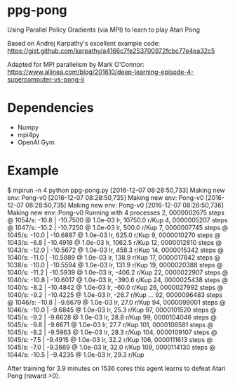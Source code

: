 # ppg-pong
Using Parallel Policy Gradients (via MPI) to learn to play Atari Pong

Based on Andrej Karpathy's excellent example code: 
    https://gist.github.com/karpathy/a4166c7fe253700972fcbc77e4ea32c5

Adapted for MPI parallelism by Mark O'Connor:
    https://www.allinea.com/blog/201610/deep-learning-episode-4-supercomputer-vs-pong-ii

# Dependencies

- Numpy
- mpi4py
- OpenAI Gym

# Example

   $ mpirun -n 4 python ppg-pong.py
   [2016-12-07 08:28:50,733] Making new env: Pong-v0
   [2016-12-07 08:28:50,735] Making new env: Pong-v0
   [2016-12-07 08:28:50,735] Making new env: Pong-v0
   [2016-12-07 08:28:50,736] Making new env: Pong-v0
   Running with 4 processes
     2, 0000002675 steps @   1054/s: -10.8 | -10.7500 @ 1.0e-03 lr, 10750.0 r/Kup
     4, 0000005207 steps @   1047/s: -10.2 | -10.7250 @ 1.0e-03 lr,   500.0 r/Kup
     7, 0000007745 steps @   1045/s: -10.0 | -10.6887 @ 1.0e-03 lr,   625.0 r/Kup
     9, 0000010270 steps @   1043/s:  -6.8 | -10.4918 @ 1.0e-03 lr,  1062.5 r/Kup
    12, 0000012810 steps @   1043/s: -12.0 | -10.5672 @ 1.0e-03 lr,   458.3 r/Kup
    14, 0000015342 steps @   1040/s: -11.0 | -10.5889 @ 1.0e-03 lr,   138.9 r/Kup
    17, 0000017842 steps @   1038/s: -10.0 | -10.5594 @ 1.0e-03 lr,   131.9 r/Kup
    19, 0000020388 steps @   1040/s: -11.2 | -10.5939 @ 1.0e-03 lr,  -406.2 r/Kup
    22, 0000022907 steps @   1040/s: -10.8 | -10.6017 @ 1.0e-03 lr,  -390.6 r/Kup
    24, 0000025438 steps @   1040/s:  -8.2 | -10.4842 @ 1.0e-03 lr,   -60.0 r/Kup
    26, 0000027992 steps @   1040/s:  -9.2 | -10.4225 @ 1.0e-03 lr,   -26.7 r/Kup
    ...
    92, 0000096483 steps @   1046/s: -10.8 |  -9.6679 @ 1.0e-03 lr,    27.0 r/Kup
    94, 0000099001 steps @   1046/s: -10.0 |  -9.6845 @ 1.0e-03 lr,    25.3 r/Kup
    97, 0000101520 steps @   1045/s:  -9.2 |  -9.6628 @ 1.0e-03 lr,    28.8 r/Kup
    99, 0000104046 steps @   1045/s:  -9.8 |  -9.6671 @ 1.0e-03 lr,    27.7 r/Kup
   101, 0000106581 steps @   1045/s:  -8.2 |  -9.5963 @ 1.0e-03 lr,    28.3 r/Kup
   104, 0000109107 steps @   1045/s:  -7.5 |  -9.4915 @ 1.0e-03 lr,    32.2 r/Kup
   106, 0000111613 steps @   1045/s:  -7.0 |  -9.3669 @ 1.0e-03 lr,    32.0 r/Kup
   109, 0000114130 steps @   1044/s: -10.5 |  -9.4235 @ 1.0e-03 lr,    29.3 r/Kup

After training for 3.9 minutes on 1536 cores this agent learns to defeat Atari Pong (reward >0).
